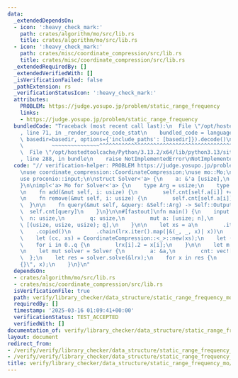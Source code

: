 ```yaml
---
data:
  _extendedDependsOn:
  - icon: ':heavy_check_mark:'
    path: crates/algorithm/mo/src/lib.rs
    title: crates/algorithm/mo/src/lib.rs
  - icon: ':heavy_check_mark:'
    path: crates/misc/coordinate_compression/src/lib.rs
    title: crates/misc/coordinate_compression/src/lib.rs
  _extendedRequiredBy: []
  _extendedVerifiedWith: []
  _isVerificationFailed: false
  _pathExtension: rs
  _verificationStatusIcon: ':heavy_check_mark:'
  attributes:
    PROBLEM: https://judge.yosupo.jp/problem/static_range_frequency
    links:
    - https://judge.yosupo.jp/problem/static_range_frequency
  bundledCode: "Traceback (most recent call last):\n  File \"/opt/hostedtoolcache/Python/3.13.2/x64/lib/python3.13/site-packages/onlinejudge_verify/documentation/build.py\"\
    , line 71, in _render_source_code_stat\n    bundled_code = language.bundle(stat.path,\
    \ basedir=basedir, options={'include_paths': [basedir]}).decode()\n          \
    \         ~~~~~~~~~~~~~~~^^^^^^^^^^^^^^^^^^^^^^^^^^^^^^^^^^^^^^^^^^^^^^^^^^^^^^^^^^^^^^^^^^\n\
    \  File \"/opt/hostedtoolcache/Python/3.13.2/x64/lib/python3.13/site-packages/onlinejudge_verify/languages/rust.py\"\
    , line 288, in bundle\n    raise NotImplementedError\nNotImplementedError\n"
  code: "// verification-helper: PROBLEM https://judge.yosupo.jp/problem/static_range_frequency\n\
    \nuse coordinate_compression::CoordinateCompression;\nuse mo::Mo;\nuse proconio::fastout;\n\
    use proconio::input;\n\nstruct Solver<'a> {\n    a: &'a [usize],\n    cnt: Vec<usize>,\n\
    }\n\nimpl<'a> Mo for Solver<'a> {\n    type Arg = usize;\n    type Output = usize;\n\
    \n    fn add(&mut self, i: usize) {\n        self.cnt[self.a[i]] += 1;\n    }\n\
    \n    fn remove(&mut self, i: usize) {\n        self.cnt[self.a[i]] -= 1;\n  \
    \  }\n\n    fn query(&mut self, &query: &Self::Arg) -> Self::Output {\n      \
    \  self.cnt[query]\n    }\n}\n\n#[fastout]\nfn main() {\n    input! {\n      \
    \  n: usize,\n        q: usize,\n        mut a: [usize; n],\n        mut lrx:\
    \ [(usize, usize, usize); q],\n    }\n\n    let xs = a\n        .iter()\n    \
    \    .copied()\n        .chain(lrx.iter().map(|&(_, _, x)| x))\n        .collect::<Vec<_>>();\n\
    \    let (cc, xs) = CoordinateCompression::<_>::new(xs);\n    let (a, x) = xs.split_at(n);\n\
    \    for i in 0..q {\n        lrx[i].2 = x[i];\n    }\n\n    let m = cc.len();\n\
    \n    let mut solver = Solver {\n        a: &a,\n        cnt: vec![0; m],\n  \
    \  };\n    let res = solver.solve(&lrx);\n    for x in res {\n        println!(\"\
    {}\", x);\n    }\n}\n"
  dependsOn:
  - crates/algorithm/mo/src/lib.rs
  - crates/misc/coordinate_compression/src/lib.rs
  isVerificationFile: true
  path: verify/library_checker/data_structure/static_range_frequency_mo/src/main.rs
  requiredBy: []
  timestamp: '2025-03-16 01:09:41+00:00'
  verificationStatus: TEST_ACCEPTED
  verifiedWith: []
documentation_of: verify/library_checker/data_structure/static_range_frequency_mo/src/main.rs
layout: document
redirect_from:
- /verify/verify/library_checker/data_structure/static_range_frequency_mo/src/main.rs
- /verify/verify/library_checker/data_structure/static_range_frequency_mo/src/main.rs.html
title: verify/library_checker/data_structure/static_range_frequency_mo/src/main.rs
---
```

